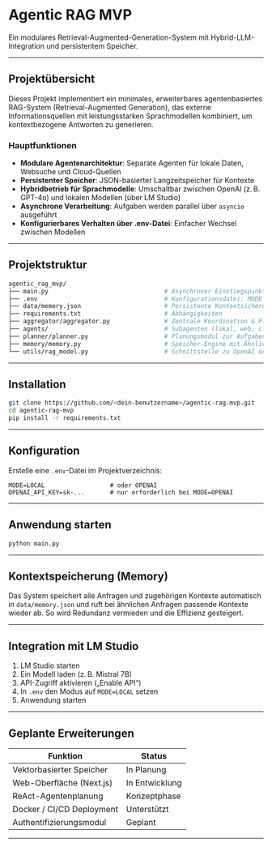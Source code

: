 # Agentic RAG MVP
Ein modulares Retrieval-Augmented-Generation-System mit Hybrid-LLM-Integration und persistentem Speicher.

---

## Projektübersicht

Dieses Projekt implementiert ein minimales, erweiterbares agentenbasiertes RAG-System (Retrieval-Augmented Generation), das externe Informationsquellen mit leistungsstarken Sprachmodellen kombiniert, um kontextbezogene Antworten zu generieren.

### Hauptfunktionen

- **Modulare Agentenarchitektur**: Separate Agenten für lokale Daten, Websuche und Cloud-Quellen
- **Persistenter Speicher**: JSON-basierter Langzeitspeicher für Kontexte
- **Hybridbetrieb für Sprachmodelle**: Umschaltbar zwischen OpenAI (z. B. GPT-4o) und lokalen Modellen (über LM Studio)
- **Asynchrone Verarbeitung**: Aufgaben werden parallel über `asyncio` ausgeführt
- **Konfigurierbares Verhalten über .env-Datei**: Einfacher Wechsel zwischen Modellen

---

## Projektstruktur

```bash
agentic_rag_mvp/
├── main.py                                # Asynchroner Einstiegspunkt
├── .env                                   # Konfigurationsdatei: MODE und API-Key
├── data/memory.json                       # Persistente Kontextsicherung
├── requirements.txt                       # Abhängigkeiten
├── aggregator/aggregator.py               # Zentrale Koordination & Planung
├── agents/                                # Subagenten (lokal, web, cloud)
├── planner/planner.py                     # Planungsmodul zur Aufgabensteuerung
├── memory/memory.py                       # Speicher-Engine mit Ähnlichkeitsabgleich
└── utils/rag_model.py                     # Schnittstelle zu OpenAI oder LM Studio
```

---

## Installation

```bash
git clone https://github.com/<dein-benutzername>/agentic-rag-mvp.git
cd agentic-rag-mvp
pip install -r requirements.txt
```

---

## Konfiguration

Erstelle eine `.env`-Datei im Projektverzeichnis:

```dotenv
MODE=LOCAL                  # oder OPENAI
OPENAI_API_KEY=sk-...       # nur erforderlich bei MODE=OPENAI
```

---

## Anwendung starten

```bash
python main.py
```

---

## Kontextspeicherung (Memory)

Das System speichert alle Anfragen und zugehörigen Kontexte automatisch in `data/memory.json` und ruft bei ähnlichen Anfragen passende Kontexte wieder ab. So wird Redundanz vermieden und die Effizienz gesteigert.

---

## Integration mit LM Studio

1. LM Studio starten
2. Ein Modell laden (z. B. Mistral 7B)
3. API-Zugriff aktivieren („Enable API“)
4. In `.env` den Modus auf `MODE=LOCAL` setzen
5. Anwendung starten

---

## Geplante Erweiterungen

| Funktion                     | Status         |
|------------------------------|----------------|
| Vektorbasierter Speicher     | In Planung     |
| Web-Oberfläche (Next.js)     | In Entwicklung |
| ReAct-Agentenplanung         | Konzeptphase   |
| Docker / CI/CD Deployment    | Unterstützt    |
| Authentifizierungsmodul      | Geplant        |

---
